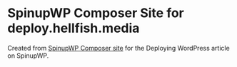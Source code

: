 # SpinupWP Composer Site for deploy.hellfish.media

Created from [SpinupWP Composer site](https://github.com/deliciousbrains/spinupwp-composer-site) for the Deploying WordPress article on SpinupWP.